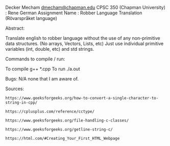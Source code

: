 Decker Mecham
dmecham@chapman.edu
CPSC 350 (Chapman University) : Rene German
Assignment Name : Robber Language Translation (Rövarspråket language)

Abstract:

Translate english to robber language without the use of any non-primitive data structures. (No arrays, Vectors, Lists, etc)
Just use individual primitive variables (int, double, etc) and std strings. 

Commands to compile / run:

To compile
    g++ *.cpp 
To run
    ./a.out



Bugs:    N/A     none that I am aware of.



Sources:

    https://www.geeksforgeeks.org/how-to-convert-a-single-character-to-string-in-cpp/

    https://cplusplus.com/reference/cctype/

    https://www.geeksforgeeks.org/file-handling-c-classes/

    https://www.geeksforgeeks.org/getline-string-c/

    https://html.com/#Creating_Your_First_HTML_Webpage
